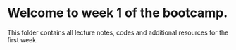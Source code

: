 # Welcome to week 1 of the bootcamp.
This folder contains all lecture notes, codes and additional resources for the first week.
